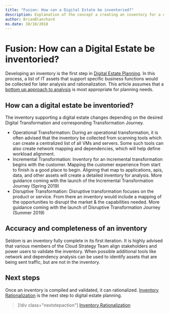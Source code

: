 ```yaml
---
title: "Fusion: How can a Digital Estate be inventoried?"
description: Explanation of the concept a creating an inventory for a digital estate
author: BrianBlanchard
ms.date: 10/10/2018
---
```


# Fusion: How can a Digital Estate be inventoried?

Developing an inventory is the first step in [Digital Estate Planning](overview.md). In this process, a list of IT assets that support specific business functions would be collected for later analysis and rationalization. This article assumes that a [bottom up approach to analysis](approach.md) is most appropriate for planning needs.

## How can a digital estate be inventoried?

The inventory supporting a digital estate changes depending on the desired Digital Transformation and corresponding Transformation Journey.

* Operational Transformation: During an operational transformation, it is often advised that the inventory be collected from scanning tools which can create a centralized list of all VMs and servers. Some such tools can also create network mapping and dependencies, which will help define workload alignment. 
* Incremental Transformation: Inventory for an incremental transformation begins with the customer. Mapping the customer experience from start to finish is a good place to begin. Aligning that map to applications, apis, data, and other assets will create a detailed inventory for analysis. More guidance coming with the launch of  the Incremental Transformation Journey (Spring 2019)
* Disruptive Transformation: Disruptive transformation focuses on the product or service. From there an inventory would include a mapping of the opportunities to disrupt the market & the capabilities needed. More guidance coming with the launch of Disruptive Transformation Journey (Summer 2019)

## Accuracy and completeness of an inventory

Seldom is an inventory fully complete in its first iteration. It is highly advised that various members of the Cloud Strategy Team align stakeholders and power users to validate the inventory. When possible additional tools like network and dependency analysis can be used to identify assets that are being sent traffic, but are not in the inventory.

## Next steps

Once an inventory is compiled and validated, it can rationalized. 
[Inventory Rationalization](rationalize.md) is the next step to digital estate planning.

> [!div class="nextstepaction"]
> [Inventory Rationalization](rationalize.md)